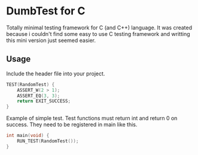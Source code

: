 # DumbTest for C
Totally minimal testing framework for C (and C++) language. It was created because i couldn't find some easy to use C testing framework and writting this mini version just seemed easier.

## Usage
Include the header file into your project.
``` cpp
TEST(RandomTest) {
    ASSERT_W(2 > 1);
    ASSERT_EQ(3, 3);
    return EXIT_SUCCESS;
}
```
Example of simple test. Test functions must return int and return 0 on success. They need to be registered in main like this.

``` cpp
int main(void) {
    RUN_TEST(RandomTest());
}
```
